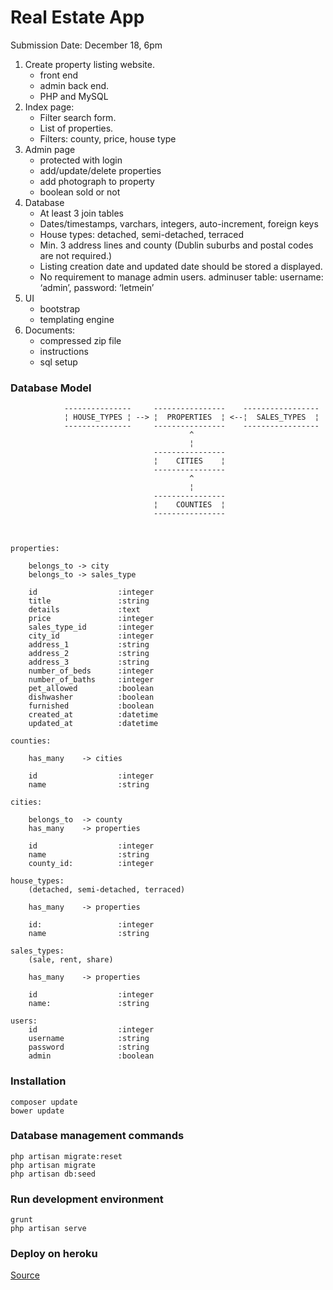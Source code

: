 # Real Estate App

Submission Date: December 18, 6pm

1. Create  property listing website.
    - front end
    - admin back end.
    - PHP and MySQL
2. Index page:
    - Filter search form.
    - List of properties.
    - Filters: county, price, house type
3. Admin page
    - protected with login
    - add/update/delete properties
    - add photograph to property
    - boolean sold or not
4. Database
    - At least 3 join tables
    - Dates/timestamps, varchars, integers, auto-increment, foreign keys
    - House types: detached, semi-detached, terraced
    - Min. 3 address lines and county (Dublin suburbs and postal codes are not required.)
    - Listing creation date and updated date should be stored a displayed.
    - No requirement to manage admin users. adminuser table: username: ‘admin’, password: ‘letmein’
5. UI
    - bootstrap
    - templating engine
6. Documents:
    - compressed zip file
    - instructions
    - sql setup 

### Database Model

                ---------------     ----------------    -----------------
                ¦ HOUSE_TYPES ¦ --> ¦  PROPERTIES  ¦ <--¦  SALES_TYPES  ¦
                ---------------     ----------------    -----------------
                                            ^
                                            ¦
                                    ----------------
                                    ¦    CITIES    ¦
                                    ----------------
                                            ^
                                            ¦
                                    ----------------
                                    ¦    COUNTIES  ¦
                                    ----------------



    properties:

        belongs_to -> city
        belongs_to -> sales_type

        id                  :integer
        title               :string
        details             :text
        price               :integer
        sales_type_id       :integer
        city_id             :integer
        address_1           :string
        address_2           :string
        address_3           :string
        number_of_beds      :integer
        number_of_baths     :integer
        pet_allowed         :boolean
        dishwasher          :boolean
        furnished           :boolean
        created_at          :datetime
        updated_at          :datetime

    counties:

        has_many    -> cities

        id                  :integer
        name                :string

    cities:

        belongs_to  -> county
        has_many    -> properties

        id                  :integer
        name                :string
        county_id:          :integer

    house_types:
        (detached, semi-detached, terraced)

        has_many    -> properties

        id:                 :integer
        name                :string

    sales_types:
        (sale, rent, share)

        has_many    -> properties

        id                  :integer
        name:               :string

    users:
        id                  :integer
        username            :string
        password            :string
        admin               :boolean

### Installation

    composer update
    bower update

### Database management commands

    php artisan migrate:reset
    php artisan migrate
    php artisan db:seed

### Run development environment

    grunt
    php artisan serve

### Deploy on heroku

[Source](http://blog.enge.me/post/a-comprehensive-tutorial-for-deploying-laravel-4-on-heroku)

